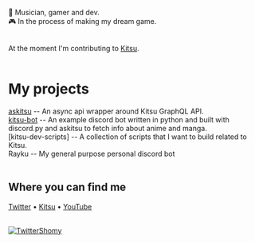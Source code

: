 🔮 Musician, gamer and dev.<br>
🎮 In the process of making my dream game. <br><br>

At the moment I'm contributing to [Kitsu](https://github.com/hummingbird-me).
<br><br>

# My projects

[askitsu](https://github.com/ShomyKohai/askitsu) -- An async api wrapper around Kitsu GraphQL API.<br>
[kitsu-bot](https://github.com/ShomyKohai/kitsu-bot) -- An example discord bot written in python and built with discord.py and askitsu to fetch info about anime and manga.<br>
[kitsu-dev-scripts] -- A collection of scripts that I want to build related to Kitsu.<br>
Rayku -- My general purpose personal discord bot <br><br>

## Where you can find me

[Twitter](https://twitter.com/shomykohai) • [Kitsu](https://kitsu.io/shomy) • [YouTube](https://youtube.com/@shomykohai)
<br><br>

[![TwitterShomy](https://img.shields.io/badge/-shomykohai-1DA1F2?style=flat&logo=twitter&logoColor=white&labelColor=1DA1F2)](https://twitter.com/shomykohai)
